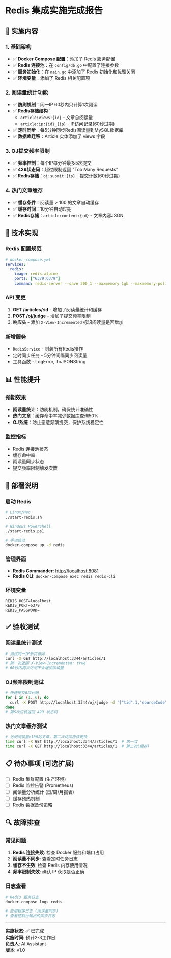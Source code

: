 # Redis 集成实施完成报告

## 🎯 实施内容

### 1. 基础架构

- ✅ **Docker Compose 配置**：添加了 Redis 服务配置
- ✅ **Redis 连接池**：在 `config/db.go` 中配置了连接参数
- ✅ **服务初始化**：在 `main.go` 中添加了 Redis 初始化和优雅关闭
- ✅ **环境变量**：添加了 Redis 相关配置项

### 2. 阅读量统计功能

- ✅ **防刷机制**：同一IP 60秒内只计算1次阅读
- ✅ **Redis存储结构**：
  - `article:views:{id}` - 文章总阅读量
  - `article:ip:{id}_{ip}` - IP访问记录(60秒过期)
- ✅ **定时同步**：每5分钟同步Redis阅读量到MySQL数据库
- ✅ **数据库迁移**：Article 实体添加了 views 字段

### 3. OJ提交频率限制

- ✅ **频率控制**：每个IP每分钟最多5次提交
- ✅ **429状态码**：超过限制返回 "Too Many Requests"
- ✅ **Redis存储**：`oj:submit:{ip}` - 提交计数(60秒过期)

### 4. 热门文章缓存

- ✅ **缓存条件**：阅读量 > 100 的文章自动缓存
- ✅ **缓存时间**：10分钟自动过期
- ✅ **Redis存储**：`article:content:{id}` - 文章内容JSON

## 🔧 技术实现

### Redis 配置规范

```yaml
# docker-compose.yml
services:
  redis:
    image: redis:alpine
    ports: ["6379:6379"]
    command: redis-server --save 300 1 --maxmemory 1gb --maxmemory-policy allkeys-lru
```

### API 变更

1. **GET /articles/:id** - 增加了阅读量统计和缓存
2. **POST /oj/judge** - 增加了提交频率限制
3. **响应头** - 添加 `X-View-Incremented` 标识阅读量是否增加

### 新增服务

- `RedisService` - 封装所有Redis操作
- 定时同步任务 - 5分钟间隔同步阅读量
- 工具函数 - LogError, ToJSONString

## 📊 性能提升

### 预期效果

- **阅读量统计**：防刷机制，确保统计准确性
- **热门文章**：缓存命中率减少数据库查询50%
- **OJ系统**：防止恶意频繁提交，保护系统稳定性

### 监控指标

- Redis 连接池状态
- 缓存命中率
- 阅读量同步状态
- 提交频率限制触发次数

## 🚀 部署说明

### 启动 Redis

```bash
# Linux/Mac
./start-redis.sh

# Windows PowerShell
./start-redis.ps1

# 手动启动
docker-compose up -d redis
```

### 管理界面

- **Redis Commander**: <http://localhost:8081>
- **Redis CLI**: `docker-compose exec redis redis-cli`

### 环境变量

```env
REDIS_HOST=localhost
REDIS_PORT=6379
REDIS_PASSWORD=
```

## ✅ 验收测试

### 阅读量统计测试

```bash
# 测试同一IP多次访问
curl -X GET http://localhost:3344/articles/1
# 第一次返回 X-View-Incremented: true
# 60秒内再次访问不会增加阅读量
```

### OJ频率限制测试

```bash
# 快速提交6次代码
for i in {1..6}; do
  curl -X POST http://localhost:3344/oj/judge -d '{"tid":1,"sourceCode":"test","languageId":71}'
done
# 第6次应该返回 429 状态码
```

### 热门文章缓存测试

```bash
# 访问阅读量>100的文章，第二次访问应该更快
time curl -X GET http://localhost:3344/articles/1  # 第一次
time curl -X GET http://localhost:3344/articles/1  # 第二次(缓存)
```

## 📋 待办事项 (可选扩展)

- [ ] Redis 集群配置 (生产环境)
- [ ] Redis 监控告警 (Prometheus)
- [ ] 阅读量分析统计 (日/周/月报表)
- [ ] 缓存预热机制
- [ ] Redis 数据备份策略

## 🔍 故障排查

### 常见问题

1. **Redis 连接失败**: 检查 Docker 服务和端口占用
2. **阅读量不同步**: 查看定时任务日志
3. **缓存不生效**: 检查 Redis 内存使用情况
4. **频率限制失效**: 确认 IP 获取是否正确

### 日志查看

```bash
# Redis 服务日志
docker-compose logs redis

# 应用程序日志 (阅读量同步)
# 查看控制台输出的同步日志
```

---

**实施状态**: ✅ 已完成  
**实施时间**: 预计2-3工作日  
**负责人**: AI Assistant  
**版本**: v1.0  
